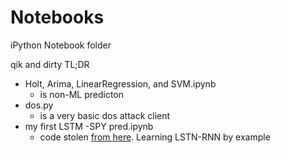 # Notebooks
iPython Notebook folder 

qik and dirty TL;DR

- Holt, Arima, LinearRegression, and SVM.ipynb 
   + is non-ML predicton 
- dos.py
   + is a very basic dos attack client 
- my first LSTM -SPY pred.ipynb
   + code stolen [from here](https://colab.research.google.com/drive/1mhsbBTXEwUv9pb1N7MUpFIQ8r73_6-YB#scrollTo=9JnRa0vebWqT). Learning LSTN-RNN by example 
